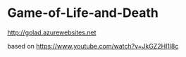 # Game-of-Life-and-Death

http://golad.azurewebsites.net

based on https://www.youtube.com/watch?v=JkGZ2Hl1l8c
